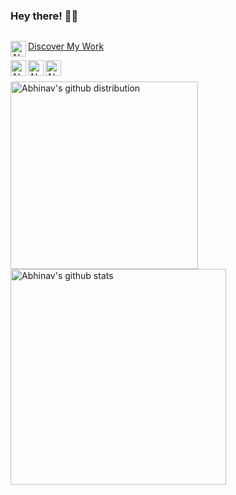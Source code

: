 ### Hey there! 👋🏻

<p align="left"> <img src="https://komarev.com/ghpvc/?username=AbhinavUtkarsh&label=Profile+Views&color=blue&style=plastic" alt="" /> </p>

<a href="https://abhinavutkarsh.com"> Discover My Work
  <img align="left" alt="Abhinav's Website" width="25px" src="https://abhinavutkarsh.com/favicon.ico" />
</a>

<a href="https://www.linkedin.com/in/abhinavutkarsh/">
  <img align="left" alt="Abhinav's Linkdein" width="25px" src="https://cdn.jsdelivr.net/npm/simple-icons@v3/icons/linkedin.svg" />
</a>

<a href="https://github.com/AbhinavUtkarsh/">
  <img align="left" alt="Abhinav's Github" width="25px" src="https://cdn.jsdelivr.net/npm/simple-icons@v3/icons/github.svg" />
</a>

<a href="https://web.telegram.org/#/priyansh728">
  <img align="left" alt="Abhinav's Telegram" width="25px" src="https://cdn.jsdelivr.net/npm/simple-icons@v3/icons/telegram.svg" />
</a>

<br/>
<br/>


<!-- 
- 🔭 I’m currently working on ...
- 🌱 I’m currently learning ...
- 👯 I’m looking to collaborate on ...
- 🤔 I’m looking for help with ...
- 💬 Ask me about ...
- 📫 How to reach me: [Linkedin](https://www.linkedin.com/in/abhinavutkarsh/)
- ⚡ Fun fact:  -->


<a href="https://github.com/AbhinavUtkarsh">
  <img align="left" src="https://github-readme-stats.vercel.app/api/top-langs/?username=AbhinavUtkarsh&theme=dracula&line_langs_below=&layout=compact" width="300px" alt="Abhinav's github distribution"/>
</a>

<a href="https://github.com/AbhinavUtkarsh">
 <img align="left" src="https://github-readme-stats.vercel.app/api?username=AbhinavUtkarsh&show_icons=true&theme=dracula&line_height=27" width="345px" alt="Abhinav's github stats"/>
</a>
